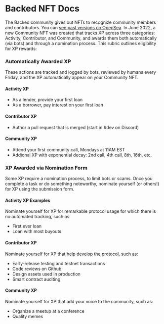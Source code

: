 # Backed NFT Docs
The Backed community gives out NFTs to recognize community members and contributors. You can [see past versions on OpenSea](https://opensea.io/collection/nft-pawn-shop-community-nfts). In June 2022, a new Community NFT was created that tracks XP across three categories: Activity, Contributor, and Community, and awards them both automatically (via bots) and through a nomination process. This rubric outlines eligibility for XP rewards: 

### Automatically Awarded XP
These actions are tracked and logged by bots, reviewed by humans every Friday, and the XP automatically appear on your Community NFT. 

#### Activity XP
- As a lender, provide your first loan
- As a borrower, pay interest on your first loan

#### Contributor XP
- Author a pull request that is merged (start in #dev on Discord)

#### Community XP
- Attend your first community call, Mondays at 11AM EST
- Addional XP with exponential decay: 2nd call, 4th call, 8th, 16th, etc.

### XP Awarded via Nomination Form
Some XP require a nomination process, to limit bots or scams. Once you complete a task or do something noteworthy, nominate yourself (or others!) for XP using the submission form.

#### Activity XP Examples
Nominate yourself for XP for remarkable protocol usage for which there is no automated tracking, such as:
- First ever loan
- Loan with most buyouts

#### Contributor XP
Nominate yourself for XP that help develop the protocol, such as:
- Early-release testing and testnet transactions
- Code reviews on Github
- Design assets used in production
- Smart contract auditing

#### Community XP
Nominate yourself for XP that add your voice to the community, such as:
- Organize a meetup at a conference
- Quality memes
